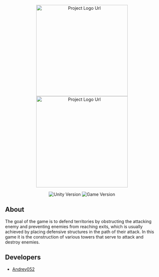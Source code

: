 <p align="center">
      <img src="https://i.ibb.co/HYWZf8n/Menu.png" alt="Project Logo Url" width="300">
      <img src="https://i.ibb.co/SJ65WPr/Game.png" alt="Project Logo Url" width="300">
</p>

<p align="center">
   <img src="https://img.shields.io/badge/Unity-2021.3.14f1-purple" alt="Unity Version">
   <img src="https://img.shields.io/badge/Version-v1.0-blue" alt="Game Version">   
</p>

## About

The goal of the game is to defend territories by obstructing the attacking enemy and preventing enemies from reaching exits, 
which is usually achieved by placing defensive structures in the path of their attack. 
In this game it is the construction of various towers that serve to attack and destroy enemies.

## Developers

- [Andrey052](https://github.com/Andrey052)
